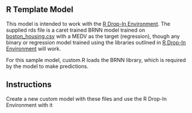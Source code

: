 ## R Template Model

This model is intended to work with the [R Drop-In Environment](../../public_dropin_environments/r_lang/).
The supplied rds file is a caret trained BRNN model trained on [boston_housing.csv](../../tests/testdata/boston_housing.csv)
with a MEDV as the target (regression), though any binary or regression model trained using the libraries
outlined in [R Drop-In Environment](../../public_dropin_environments/r_lang/) will work.

For this sample model, custom.R loads the BRNN library, which is required by the model to make predictions.

## Instructions
Create a new custom model with these files and use the R Drop-In Environment with it